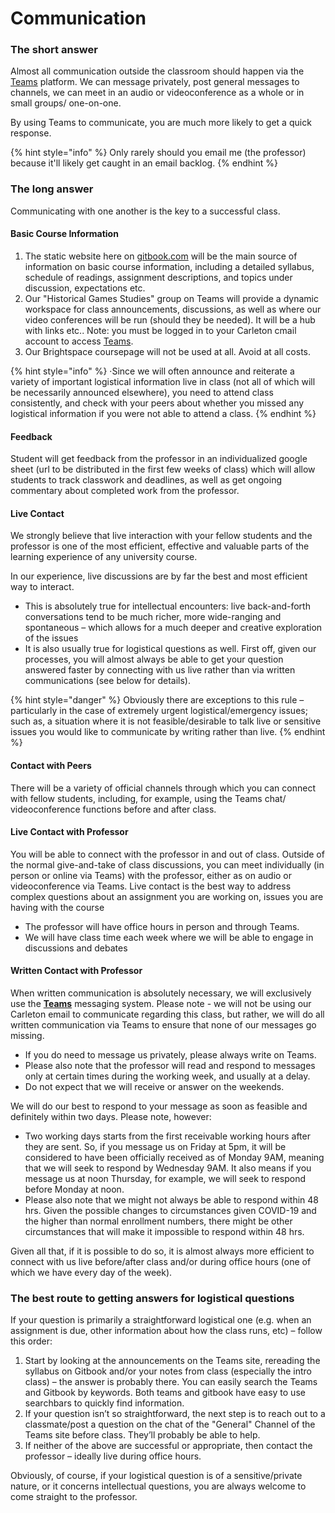 # Communication

### The short answer

Almost all communication outside the classroom should happen via the [Teams](../digital-tools/teams.md) platform. We can message privately, post general messages to channels, we can meet in an audio or videoconference as a whole or in small groups/ one-on-one.

By using Teams to communicate, you are much more likely to get a quick response.&#x20;

{% hint style="info" %}
Only rarely should you email me (the professor) because it'll likely get caught in an email backlog.&#x20;
{% endhint %}

### The long answer

Communicating with one another is the key to a successful class.&#x20;

#### **Basic Course Information**&#x20;

1. The static website here on [gitbook.com](https://marc-saurette.gitbook.io/gaming-the-middle-ages/) will be the main source of information on basic course information, including a detailed syllabus, schedule of readings, assignment descriptions, and topics under discussion, expectations etc.&#x20;
2. Our "Historical Games Studies" group on  Teams will provide a dynamic workspace for class announcements, discussions, as well as where our video conferences will be run (should they be needed). It will be a hub with links etc..  Note: you must be logged in to your Carleton cmail account to access [Teams](../digital-tools/teams.md).&#x20;
3. Our Brightspace coursepage will not be used at all. Avoid at all costs.&#x20;

{% hint style="info" %}
·Since we will often announce and reiterate a variety of important logistical information live in class (not all of which will be necessarily announced elsewhere), you need to attend class consistently, and check with your peers about whether you missed any logistical information if you were not able to attend a class.
{% endhint %}

#### **Feedback**

Student will get feedback from the professor in an individualized google sheet (url to be distributed in the first few weeks of class) which will allow students to track classwork and deadlines, as well as get ongoing commentary about completed work from the professor.

#### **Live Contact**

We strongly believe that live interaction with your fellow students and the professor is one of the most efficient, effective and valuable parts of the learning experience of any university course.&#x20;

In our experience, live discussions are by far the best and most efficient way to interact.&#x20;

* This is absolutely true for intellectual encounters: live back-and-forth conversations tend to be much richer, more wide-ranging and spontaneous – which allows for a much deeper and creative exploration of the issues
* &#x20;It is also usually true for logistical questions as well. First off, given our processes, you will almost always be able to get your question answered faster by connecting with us live rather than via written communications (see below for details).

{% hint style="danger" %}
&#x20;Obviously there are exceptions to this rule – particularly in the case of extremely urgent logistical/emergency issues; such as, a situation where it is not feasible/desirable to talk live or sensitive issues you would like to communicate by writing rather than live.
{% endhint %}

#### **Contact with Peers**

There will be a variety of official channels through which you can connect with fellow students, including, for example, using the Teams chat/ videoconference functions before and after class.

#### **Live Contact with Professor**

You will be able to connect with the professor  in and out of class. Outside of the normal give-and-take of class discussions, you can meet individually (in person or online via Teams) with the professor, either as on audio or videoconference via Teams. Live contact is the best way to address complex questions about an assignment you are working on, issues you are having with the course&#x20;

* The professor will have office hours in person and through Teams.
* We will have class time each week where we will be able to engage in discussions and debates

#### **Written Contact with Professor**

When written communication is absolutely necessary, we will exclusively use the [**Teams**](../digital-tools/teams.md) messaging system. Please note - we will not be using our Carleton email to communicate regarding this class, but rather, we will do all written communication via Teams to ensure that none of our messages go missing.

* If you do need to message us privately, please always write on Teams.&#x20;
* Please also note that the professor will read and respond to messages only at certain times during the working week, and usually at a delay.
* Do not expect that we will receive or answer on the weekends.

We will do our best to respond to your message as soon as feasible and definitely within two days. Please note, however:

* Two working days starts from the first receivable working hours after they are sent. So, if you message us on Friday at 5pm, it will be considered to have been officially received as of Monday 9AM, meaning that we will seek to respond by Wednesday 9AM. It also means if you message us at noon Thursday, for example, we will seek to respond before Monday at noon.
* Please also note that we might not always be able to respond within 48 hrs. Given the possible changes to circumstances given COVID-19 and the higher than normal enrollment numbers, there might be other circumstances that will make it impossible to respond within 48 hrs.

Given all that, if it is possible to do so, it is almost always more efficient to connect with us live before/after class and/or during office hours (one of which we have every day of the week).

### **The best route to getting answers for logistical questions**

If your question is primarily a straightforward logistical one (e.g. when an assignment is due, other information about how the class runs, etc) – follow this order:

1. Start by looking at the announcements on the Teams site, rereading the syllabus on Gitbook and/or your notes from class (especially the intro class) – the answer is probably there. You can easily search the Teams and Gitbook by keywords. Both teams and gitbook have easy to use searchbars to quickly find information.&#x20;
2. If your question isn’t so straightforward, the next step is to reach out to a classmate/post a question on the chat of the "General" Channel of the Teams site before class. They’ll probably be able to help.
3. &#x20;If neither of the above are successful or appropriate, then contact the professor – ideally live during office hours.

Obviously, of course, if your logistical question is of a sensitive/private nature, or it concerns intellectual questions, you are always welcome to come straight to the professor.
